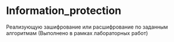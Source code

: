 # Information_protection
Реализующую зашифрование или расшифрование по заданным алгоритмам (Выполнено в рамках лабораторных работ)
